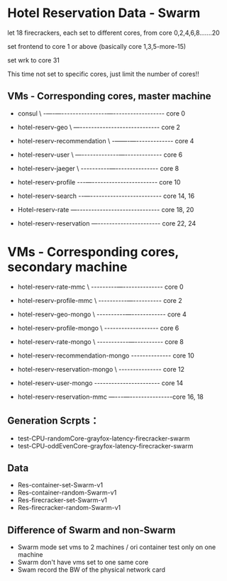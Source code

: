 # Hotel Reservation Data - Swarm

let 18 firecrackers, each set to different cores, from core 0,2,4,6,8…….20

set frontend to core 1 or above (basically core 1,3,5-more-15)

set wrk to core 31

This time not set to specific cores, just limit the number of cores!!


## VMs - Corresponding cores, master machine
* consul \ -—-—----------------—------------------ core 0
* hotel-reserv-geo \ —---------------------------- core 2
* hotel-reserv-recommendation \ -——-—------------- core 4
* hotel-reserv-user \ —-------------—------------- core 6
* hotel-reserv-jaeger \ ----------—--------------- core 8

* hotel-reserv-profile ---—----------------------- core 10
* hotel-reserv-search --—------------------------- core 14, 16
* Hotel-reserv-rate —----------------------------- core 18, 20
* hotel-reserv-reservation —---------------------- core 22, 24

# VMs - Corresponding cores, secondary machine
* hotel-reserv-rate-mmc \ ---------—-------------- core 0
* hotel-reserv-profile-mmc \ ----------—---------- core 2
* hotel-reserv-geo-mongo \ ----------—------------ core 4
* hotel-reserv-profile-mongo \ ------------------- core 6
* hotel-reserv-rate-mongo \ -----------—---------- core 8
* hotel-reserv-recommendation-mongo -------------- core 10

* hotel-reserv-reservation-mongo \ --------------- core 12
* hotel-reserv-user-mongo  ----------------------- core 14

* hotel-reserv-reservation-mmc —---—---------------core 16, 18


## Generation Scrpts：
* test-CPU-randomCore-grayfox-latency-firecracker-swarm
* test-CPU-oddEvenCore-grayfox-latency-firecracker-swarm

## Data
* Res-container-set-Swarm-v1
* Res-container-random-Swarm-v1
* Res-firecracker-set-Swarm-v1
* Res-firecracker-random-Swarm-v1

## Difference of Swarm and non-Swarm
* Swarm mode set vms to 2 machines / ori container test only on one machine
* Swarm don't have vms set to one same core 
* Swam record the BW of the physical network card 
